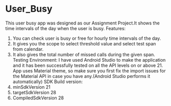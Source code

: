 # User_Busy
This user busy app was designed as our Assignment Project.It shows the time intervals of the day when the user is busy.
Features:
1.	You can check user is busy or free for hourly time intervals of the day.
2.	It gives you the scope to select threshold value and select test span from calendar.
3.	It also gives the total number of missed calls during the given span.
Testing Environment:
I have used Android Studio to make the application and it has been successfully tested on all the API levels on or above 21.
App uses Material theme, so make sure you first fix the import issues for the Material API in case you have any.(Android Studio performs it automatically)
SDK Build version:
  1. minSdkVersion 21 
  2. targetSdkVersion 28
  3. CompiledSdkVersion 28

